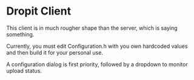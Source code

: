 # Dropit Client

This client is in much rougher shape than the server, which is saying something.

Currently, you must edit Configuration.h with you own hardcoded values and then build it for your personal use.

A configuration dialog is first priority, followed by a dropdown to monitor upload status.
